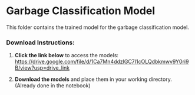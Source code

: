 
# Garbage Classification Model

This folder contains the trained model for the garbage classification model.

### Download Instructions:
1. **Click the link below** to access the models:
   https://drive.google.com/file/d/1Ca7Mn4ddzlGC7I1cOLQdbkmwv9Y0ri9B/view?usp=drive_link

2. **Download the models** and place them in your working directory.(Already done in the notebook)
